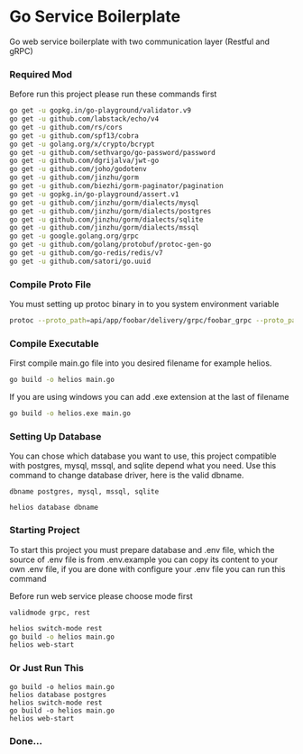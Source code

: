 # Go Service Boilerplate

Go web service boilerplate with two communication layer (Restful and gRPC)



### Required Mod

Before run this project please run these commands first

```bash
go get -u gopkg.in/go-playground/validator.v9
go get -u github.com/labstack/echo/v4
go get -u github.com/rs/cors
go get -u github.com/spf13/cobra
go get -u golang.org/x/crypto/bcrypt
go get -u github.com/sethvargo/go-password/password
go get -u github.com/dgrijalva/jwt-go
go get -u github.com/joho/godotenv
go get -u github.com/jinzhu/gorm
go get -u github.com/biezhi/gorm-paginator/pagination
go get -u gopkg.in/go-playground/assert.v1
go get -u github.com/jinzhu/gorm/dialects/mysql
go get -u github.com/jinzhu/gorm/dialects/postgres
go get -u github.com/jinzhu/gorm/dialects/sqlite
go get -u github.com/jinzhu/gorm/dialects/mssql
go get -u google.golang.org/grpc
go get -u github.com/golang/protobuf/protoc-gen-go
go get -u github.com/go-redis/redis/v7
go get -u github.com/satori/go.uuid
```



### Compile Proto File

You must setting up protoc binary in to you system environment variable

```bash
protoc --proto_path=api/app/foobar/delivery/grpc/foobar_grpc --proto_path=third_party --go_out=plugins=grpc:api/app/foobar/delivery/grpc/foobar_grpc foobar.proto
```



### Compile Executable

First compile main.go file into you desired filename for example helios.

```bash
go build -o helios main.go
```

If you are using windows you can add .exe extension at the last of filename

```bash
go build -o helios.exe main.go
```



### Setting Up Database

You can chose which database you want to use, this project compatible with postgres, mysql, mssql, and sqlite depend what you need. Use this command to change database driver, here is the valid dbname.

`dbname postgres, mysql, mssql, sqlite`

```
helios database dbname
```



### Starting Project

To start this project you must prepare database and .env file, which the source of .env file is from .env.example you can copy its content to your own .env file, if you are done with configure your .env file you can run this command

Before run web service please choose mode first

`validmode grpc, rest`

```bash
helios switch-mode rest
go build -o helios main.go
helios web-start
```



### Or Just Run This

```
go build -o helios main.go
helios database postgres
helios switch-mode rest
go build -o helios main.go
helios web-start
```



### Done...